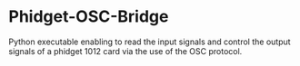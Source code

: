 # Phidget-OSC-Bridge
Python executable enabling to read the input signals and control the output signals of a phidget 1012 card via the use of the OSC protocol.
